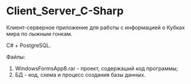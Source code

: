 # Client_Server_C-Sharp

Клиент-серверное приложение для работы с информацией о Кубках мира по лыжным гонкам.

С# + PostgreSQL.

Файлы:
1. WindowsFormsApp8.rar - проект, содержаший код программы;
2. БД - код, схема и процесс создания базы данных.
